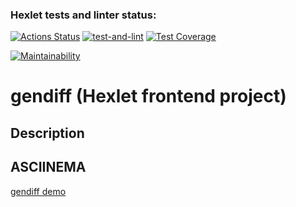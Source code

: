 ### Hexlet tests and linter status:
[![Actions Status](https://github.com/allburtseva/frontend-project-46/workflows/hexlet-check/badge.svg)](https://github.com/allburtseva/frontend-project-46/actions)
[![test-and-lint](https://github.com/allburtseva/frontend-project-46/workflows/test-and-lint/badge.svg)](https://github.com/allburtseva/frontend-project-46/actions/workflows/my-check.yml)
[![Test Coverage](https://api.codeclimate.com/v1/badges/01edc35b7ebc1a5168ab/test_coverage)](https://codeclimate.com/github/allburtseva/frontend-project-46/test_coverage)

[![Maintainability](https://api.codeclimate.com/v1/badges/01edc35b7ebc1a5168ab/maintainability)](https://codeclimate.com/github/allburtseva/frontend-project-46/maintainability)

# gendiff (Hexlet frontend project)
## Description


## ASCIINEMA
[gendiff demo](https://asciinema.org/a/eTZI2w7BadcY2RyzX6zIJNMxb)
